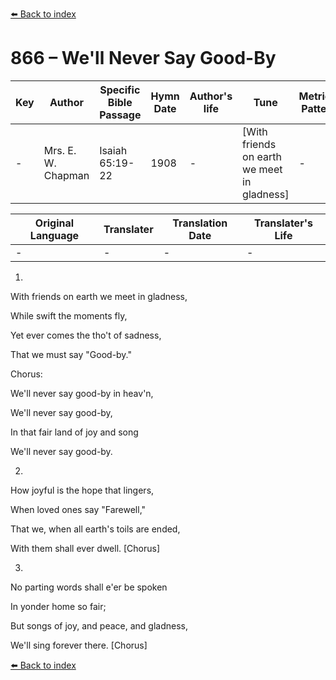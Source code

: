 [⬅️ Back to index](../README.md)

# 866 – We'll Never Say Good-By

Key | Author   | Specific Bible Passage     |Hymn Date |Author's life |Tune |Metrical Pattern   |Composer/Source
-- | --------- | ---------------------------|----------|--------------|-----|-------------------|-------------  
- |Mrs. E. W. Chapman |Isaiah 65:19-22 |1908 |- |[With friends on earth we meet in gladness] |- |J. H. Tenney

Original Language | Translater | Translation Date   | Translater's Life  
----------------- | --------- | --------------------|-------------     
\- |- |- |-




1.

With friends on earth we meet in gladness,

While swift the moments fly,

Yet ever comes the tho't of sadness,

That we must say "Good-by."



Chorus:

We'll never say good-by in heav'n,

We'll never say good-by,

In that fair land of joy and song

We'll never say good-by.



2.

How joyful is the hope that lingers,

When loved ones say "Farewell,"

That we, when all earth's toils are ended,

With them shall ever dwell.  [Chorus]



3.

No parting words shall e'er be spoken

In yonder home so fair;

But songs of joy, and peace, and gladness,

We'll sing forever there.  [Chorus]





[⬅️ Back to index](../README.md)
